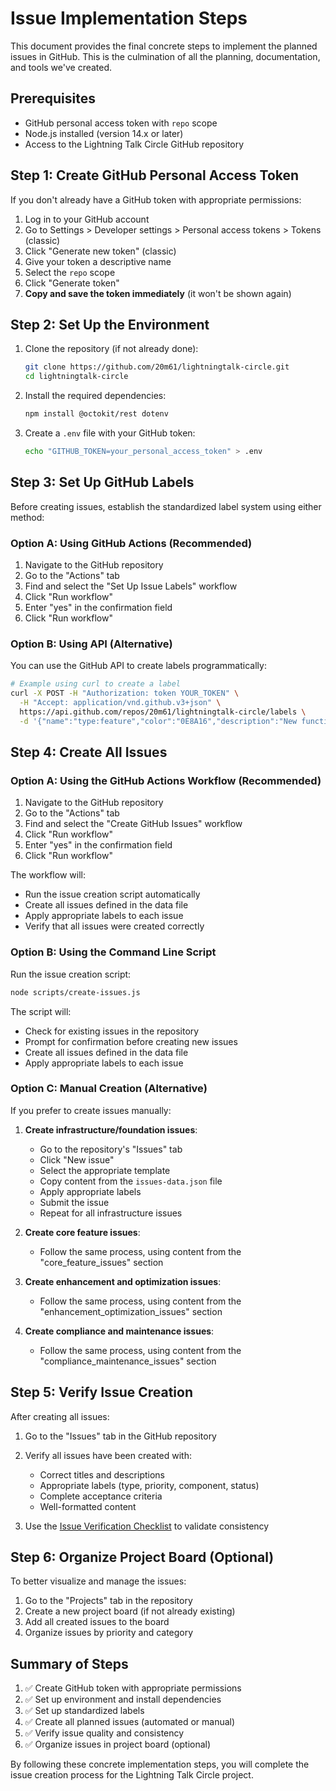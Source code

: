 # Issue Implementation Steps

This document provides the final concrete steps to implement the planned issues
in GitHub. This is the culmination of all the planning, documentation, and tools
we've created.

## Prerequisites

- GitHub personal access token with `repo` scope
- Node.js installed (version 14.x or later)
- Access to the Lightning Talk Circle GitHub repository

## Step 1: Create GitHub Personal Access Token

If you don't already have a GitHub token with appropriate permissions:

1. Log in to your GitHub account
2. Go to Settings > Developer settings > Personal access tokens > Tokens
   (classic)
3. Click "Generate new token" (classic)
4. Give your token a descriptive name
5. Select the `repo` scope
6. Click "Generate token"
7. **Copy and save the token immediately** (it won't be shown again)

## Step 2: Set Up the Environment

1. Clone the repository (if not already done):

   ```bash
   git clone https://github.com/20m61/lightningtalk-circle.git
   cd lightningtalk-circle
   ```

2. Install the required dependencies:

   ```bash
   npm install @octokit/rest dotenv
   ```

3. Create a `.env` file with your GitHub token:
   ```bash
   echo "GITHUB_TOKEN=your_personal_access_token" > .env
   ```

## Step 3: Set Up GitHub Labels

Before creating issues, establish the standardized label system using either
method:

### Option A: Using GitHub Actions (Recommended)

1. Navigate to the GitHub repository
2. Go to the "Actions" tab
3. Find and select the "Set Up Issue Labels" workflow
4. Click "Run workflow"
5. Enter "yes" in the confirmation field
6. Click "Run workflow"

### Option B: Using API (Alternative)

You can use the GitHub API to create labels programmatically:

```bash
# Example using curl to create a label
curl -X POST -H "Authorization: token YOUR_TOKEN" \
  -H "Accept: application/vnd.github.v3+json" \
  https://api.github.com/repos/20m61/lightningtalk-circle/labels \
  -d '{"name":"type:feature","color":"0E8A16","description":"New functionality being added to the application"}'
```

## Step 4: Create All Issues

### Option A: Using the GitHub Actions Workflow (Recommended)

1. Navigate to the GitHub repository
2. Go to the "Actions" tab
3. Find and select the "Create GitHub Issues" workflow
4. Click "Run workflow"
5. Enter "yes" in the confirmation field
6. Click "Run workflow"

The workflow will:

- Run the issue creation script automatically
- Create all issues defined in the data file
- Apply appropriate labels to each issue
- Verify that all issues were created correctly

### Option B: Using the Command Line Script

Run the issue creation script:

```bash
node scripts/create-issues.js
```

The script will:

- Check for existing issues in the repository
- Prompt for confirmation before creating new issues
- Create all issues defined in the data file
- Apply appropriate labels to each issue

### Option C: Manual Creation (Alternative)

If you prefer to create issues manually:

1. **Create infrastructure/foundation issues**:
   - Go to the repository's "Issues" tab
   - Click "New issue"
   - Select the appropriate template
   - Copy content from the `issues-data.json` file
   - Apply appropriate labels
   - Submit the issue
   - Repeat for all infrastructure issues

2. **Create core feature issues**:
   - Follow the same process, using content from the "core_feature_issues"
     section
3. **Create enhancement and optimization issues**:
   - Follow the same process, using content from the
     "enhancement_optimization_issues" section
4. **Create compliance and maintenance issues**:
   - Follow the same process, using content from the
     "compliance_maintenance_issues" section

## Step 5: Verify Issue Creation

After creating all issues:

1. Go to the "Issues" tab in the GitHub repository
2. Verify all issues have been created with:
   - Correct titles and descriptions
   - Appropriate labels (type, priority, component, status)
   - Complete acceptance criteria
   - Well-formatted content

3. Use the
   [Issue Verification Checklist](/docs/project/issue-verification-checklist.md)
   to validate consistency

## Step 6: Organize Project Board (Optional)

To better visualize and manage the issues:

1. Go to the "Projects" tab in the repository
2. Create a new project board (if not already existing)
3. Add all created issues to the board
4. Organize issues by priority and category

## Summary of Steps

1. ✅ Create GitHub token with appropriate permissions
2. ✅ Set up environment and install dependencies
3. ✅ Set up standardized labels
4. ✅ Create all planned issues (automated or manual)
5. ✅ Verify issue quality and consistency
6. ✅ Organize issues in project board (optional)

By following these concrete implementation steps, you will complete the issue
creation process for the Lightning Talk Circle project.

